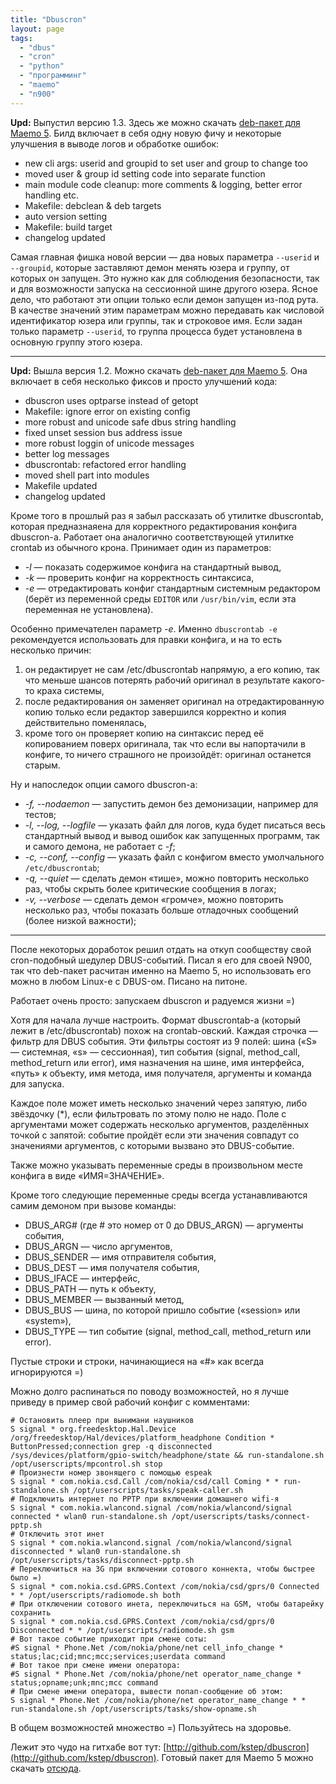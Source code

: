 ```yaml
---
title: "Dbuscron"
layout: page 
tags:
  - "dbus"
  - "cron"
  - "python"
  - "программинг"
  - "maemo"
  - "n900"
---
```

**Upd:** Выпустил версию 1.3. Здесь же можно скачать [deb-пакет для Maemo 5](../../../download/71). Билд включает в себя одну новую фичу и некоторые улучшения в выводе логов и обработке ошибок:

  - new cli args: userid and groupid to set user and group to change too
  - moved user & group id setting code into separate function
  - main module code cleanup: more comments & logging, better error handling etc.
  - Makefile: debclean & deb targets
  - auto version setting
  - Makefile: build target
  - changelog updated

Самая главная фишка новой версии — два новых параметра `--userid` и `--groupid`, которые заставляют демон менять юзера и группу, от которых он запущен. Это нужно как для соблюдения безопасности, так и для возможности запуска на сессионной шине другого юзера. Ясное дело, что работают эти опции только если демон запущен из-под рута. В качестве значений этим параметрам можно передавать как числовой идентификатор юзера или группы, так и строковое имя. Если задан только параметр `--userid`, то группа процесса будет установлена в основную группу этого юзера.

* * *

**Upd:** Вышла версия 1.2. Можно скачать [deb-пакет для Maemo 5](../../../download/70). Она включает в себя несколько фиксов и просто улучшений кода:

  - dbuscron uses optparse instead of getopt
  - Makefile: ignore error on existing config
  - more robust and unicode safe dbus string handling
  - fixed unset session bus address issue
  - more robust loggin of unicode messages
  - better log messages
  - dbuscrontab: refactored error handling
  - moved shell part into modules
  - Makefile updated
  - changelog updated

Кроме того в прошлый раз я забыл рассказать об утилитке dbuscrontab, которая предназнаяена для корректного редактирования конфига dbuscron-а. Работает она аналогично соответствующей утилитке crontab из обычного крона. Принимает один из параметров:

  - _-l_ — показать содержимое конфига на стандартный вывод,
  - _-k_ — проверить конфиг на корректность синтаксиса,
  - _-e_ — отредактировать конфиг стандартным системным редактором (берёт из переменной среды `EDITOR` или `/usr/bin/vim`, если эта переменная не установлена).

Особенно примечателен параметр _-e_. Именно `dbuscrontab -e` рекомендуется использовать для правки конфига, и на то есть несколько причин:

  1. он редактирует не сам /etc/dbuscrontab напрямую, а его копию, так что меньше шансов потерять рабочий оригинал в результате какого-то краха системы,
  2. после редактирования он заменяет оригинал на отредактированную копию только если редактор завершился корректно и копия действительно поменялась,
  3. кроме того он проверяет копию на синтаксис перед её копированием поверх оригинала, так что если вы напортачили в конфиге, то ничего страшного не произойдёт: оригинал останется старым.

Ну и напоследок опции самого dbuscron-а:

  - _-f, --nodaemon_ — запустить демон без демонизации, например для тестов;
  - _-l, --log, --logfile_ — указать файл для логов, куда будет писаться весь стандартный вывод и вывод ошибок как запущенных программ, так и самого демона, не работает с _-f_;
  - _-c, --conf, --config_ — указать файл с конфигом вместо умолчального `/etc/dbuscrontab`;
  - _-q, --quiet_ — сделать демон «тише», можно повторить несколько раз, чтобы скрыть более критические сообщения в логах;
  - _-v, --verbose_ — сделать демон «громче», можно повторить несколько раз, чтобы показать больше отладочных сообщений (более низкой важности);

* * *

После некоторых доработок решил отдать на откуп сообществу свой cron-подобный шедулер DBUS-событий. Писал я его для своей N900, так что deb-пакет расчитан именно на Maemo 5, но использовать его можно в любом Linux-е с DBUS-ом. Писано на питоне.

Работает очень просто: запускаем dbuscron и радуемся жизни =)

Хотя для начала лучше настроить. Формат dbuscrontab-а (который лежит в /etc/dbuscrontab) похож на crontab-овский. Каждая строчка — фильтр для DBUS события. Эти фильтры состоят из 9 полей: шина («S» — системная, «s» — сессионная), тип события (signal, method_call, method_return или error), имя назначения на шине, имя интерфейса, «путь» к объекту, имя метода, имя получателя, аргументы и команда для запуска.

Каждое поле может иметь несколько значений через запятую, либо звёздочку (*), если фильтровать по этому полю не надо. Поле с аргументами может содержать несколько аргументов, разделённых точкой с запятой: событие пройдёт если эти значения совпадут со значениями аргументов, с которыми вызвано это DBUS-событие.

Также можно указывать переменные среды в произвольном месте конфига в виде «ИМЯ=ЗНАЧЕНИЕ».

Кроме того следующие переменные среды всегда устанавливаются самим демоном при вызове команды:

  - DBUS_ARG# (где # это номер от 0 до DBUS_ARGN) — аргументы события,
  - DBUS_ARGN — число аргументов,
  - DBUS_SENDER — имя отправителя события,
  - DBUS_DEST — имя получателя события,
  - DBUS_IFACE — интерфейс,
  - DBUS_PATH — путь к объекту,
  - DBUS_MEMBER — вызванный метод,
  - DBUS_BUS — шина, по которой пришло событие («session» или «system»),
  - DBUS_TYPE — тип событие (signal, method_call, method_return или error).

Пустые строки и строки, начинающиеся на «#» как всегда игнорируются =)

Можно долго распинаться по поводу возможностей, но я лучше приведу в пример свой рабочий конфиг с комментами:
    
    # Остановить плеер при вынимани наушников  
    S signal * org.freedesktop.Hal.Device /org/freedesktop/Hal/devices/platform_headphone Condition * ButtonPressed;connection grep -q disconnected /sys/devices/platform/gpio-switch/headphone/state && run-standalone.sh /opt/userscripts/mpcontrol.sh stop  
    # Произнести номер звонящего с помощью espeak  
    S signal * com.nokia.csd.Call /com/nokia/csd/call Coming * * run-standalone.sh /opt/userscripts/tasks/speak-caller.sh  
    # Подключить интернет по PPTP при включении домашнего wifi-я  
    S signal * com.nokia.wlancond.signal /com/nokia/wlancond/signal connected * wlan0 run-standalone.sh /opt/userscripts/tasks/connect-pptp.sh  
    # Отключить этот инет  
    S signal * com.nokia.wlancond.signal /com/nokia/wlancond/signal disconnected * wlan0 run-standalone.sh /opt/userscripts/tasks/disconnect-pptp.sh  
    # Переключиться на 3G при включении сотового коннекта, чтобы быстрее было =)  
    S signal * com.nokia.csd.GPRS.Context /com/nokia/csd/gprs/0 Connected * * /opt/userscripts/radiomode.sh both  
    # При отключении сотового инета, переключиться на GSM, чтобы батарейку сохранить  
    S signal * com.nokia.csd.GPRS.Context /com/nokia/csd/gprs/0 Disconnected * * /opt/userscripts/radiomode.sh gsm  
    # Вот такое событие приходит при смене соты:  
    #S signal * Phone.Net /com/nokia/phone/net cell_info_change * status;lac;cid;mnc;mcc;services;userdata command  
    # Вот такое при смене имени оператора:  
    #S signal * Phone.Net /com/nokia/phone/net operator_name_change * status;opname;unk;mnc;mcc command  
    # При смене имени оператора, вывести попап-сообщение об этом:  
    S signal * Phone.Net /com/nokia/phone/net operator_name_change * * run-standalone.sh /opt/userscripts/tasks/show-opname.sh

В общем возможностей множество =) Пользуйтесь на здоровье.

Лежит это чудо на гитхабе вот тут: [http://github.com/kstep/dbuscron](http://github.com/kstep/dbuscron). Готовый пакет для Maemo 5 можно скачать [отсюда](../../../download/69).
